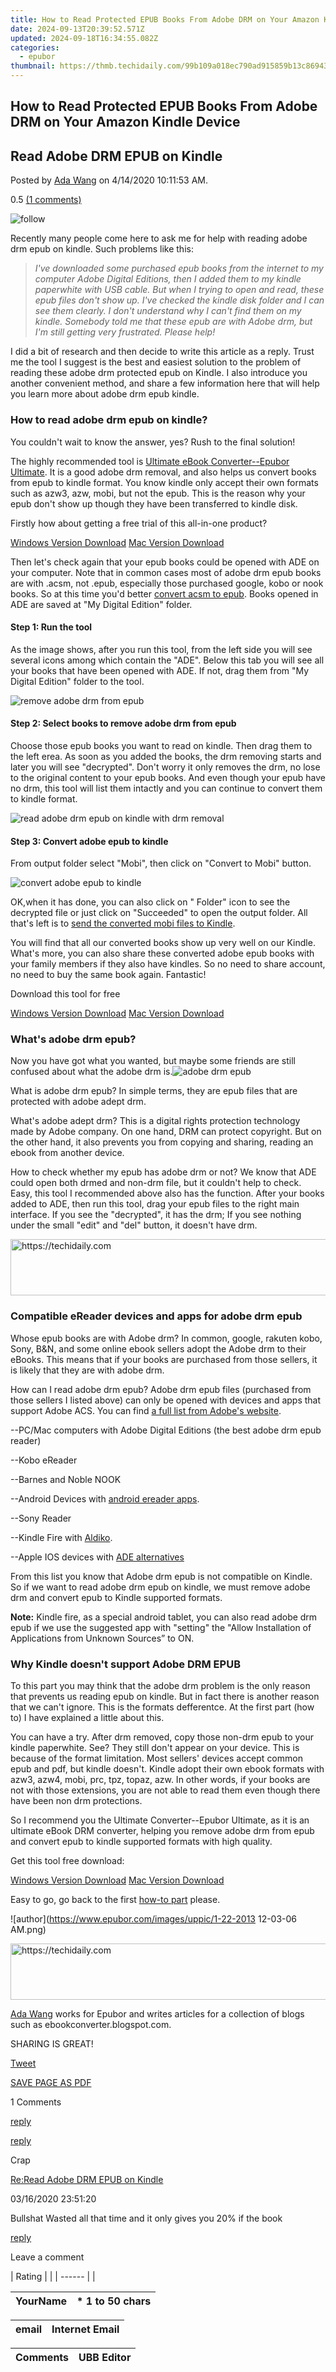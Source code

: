 ```yaml
---
title: How to Read Protected EPUB Books From Adobe DRM on Your Amazon Kindle Device
date: 2024-09-13T20:39:52.571Z
updated: 2024-09-18T16:34:55.082Z
categories:
  - epubor
thumbnail: https://thmb.techidaily.com/99b109a018ec790ad915859b13c869439cc17a979bbda283730a317cf601feb3.png
---
```


## How to Read Protected EPUB Books From Adobe DRM on Your Amazon Kindle Device

## Read Adobe DRM EPUB on Kindle

Posted by [Ada Wang](https://plus.google.com/+AdaWang/posts) on 4/14/2020 10:11:53 AM.

0.5 [(1 comments)](http://www.epubor.com/#comment-area) 

![follow](http://www.epubor.com/images/follow.png)

Recently many people come here to ask me for help with reading adobe drm epub on kindle. Such problems like this:

> _I've downloaded some purchased epub books from the internet to my computer Adobe Digital Editions, then I added them to my kindle paperwhite with USB cable. But when I trying to open and read, these epub files don't show up. I've checked the kindle disk folder and I can see them clearly. I don't understand why I can't find them on my kindle. Somebody told me that these epub are with Adobe drm, but I'm still getting very frustrated. Please help!_

I did a bit of research and then decide to write this article as a reply. Trust me the tool I suggest is the best and easiest solution to the problem of reading these adobe drm protected epub on Kindle. I also introduce you another convenient method, and share a few information here that will help you learn more about adobe drm epub kindle.

### How to read adobe drm epub on kindle?

You couldn't wait to know the answer, yes? Rush to the final solution!

The highly recommended tool is [Ultimate eBook Converter--Epubor Ultimate](https://tools.techidaily.com/epubor/ultimate/). It is a good adobe drm removal, and also helps us convert books from epub to kindle format. You know kindle only accept their own formats such as azw3, azw, mobi, but not the epub. This is the reason why your epub don't show up though they have been transferred to kindle disk.

Firstly how about getting a free trial of this all-in-one product?

[Windows Version Download](https://tools.techidaily.com/epubor/ultimate/) [Mac Version Download](https://tools.techidaily.com/epubor/ultimate/) 

Then let's check again that your epub books could be opened with ADE on your computer. Note that in common cases most of adobe drm epub books are with .acsm, not .epub, especially those purchased google, kobo or nook books. So at this time you'd better [convert acsm to epub](https://tools.techidaily.com/epubor/products/). Books opened in ADE are saved at "My Digital Edition" folder.

#### Step 1: Run the tool

As the image shows, after you run this tool, from the left side you will see several icons among which contain the "ADE". Below this tab you will see all your books that have been opened with ADE. If not, drag them from "My Digital Edition" folder to the tool.

![remove adobe drm from epub](http://www.epubor.com/images/uppic/remove-adobe-drm-from-epub.png)

#### Step 2: Select books to remove adobe drm from epub

Choose those epub books you want to read on kindle. Then drag them to the left erea. As soon as you added the books, the drm removing starts and later you will see "decrypted". Don't worry it only removes the drm, no lose to the original content to your epub books. And even though your epub have no drm, this tool will list them intactly and you can continue to convert them to kindle format.

![read adobe drm epub on kindle with drm removal](http://www.epubor.com/images/uppic/read-adobe-drm-epub-on-kindle.png)

#### Step 3: Convert adobe epub to kindle

From output folder select "Mobi", then click on "Convert to Mobi" button.

![convert adobe epub to kindle](http://www.epubor.com/images/uppic/convert-adobe-epub-to-kindle.png)

OK,when it has done, you can also click on " Folder" icon to see the decrypted file or just click on "Succeeded" to open the output folder. All that's left is to [send the converted mobi files to Kindle](https://tools.techidaily.com/epubor/products/).

You will find that all our converted books show up very well on our Kindle. What's more, you can also share these converted adobe epub books with your family members if they also have kindles. So no need to share account, no need to buy the same book again. Fantastic!

Download this tool for free

[Windows Version Download](https://tools.techidaily.com/epubor/ultimate/) [Mac Version Download](https://tools.techidaily.com/epubor/ultimate/) 

### What's adobe drm epub?

Now you have got what you wanted, but maybe some friends are still confused about what the adobe drm is.![adobe drm epub](http://www.epubor.com/images/uppic/adobe-drm-epub.png)

What is adobe drm epub? In simple terms, they are epub files that are protected with adobe adept drm.

What's adobe adept drm? This is a digital rights protection technology made by Adobe company. On one hand, DRM can protect copyright. But on the other hand, it also prevents you from copying and sharing, reading an ebook from another device.

How to check whether my epub has adobe drm or not? We know that ADE could open both drmed and non-drm file, but it couldn't help to check. Easy, this tool I recommended above also has the function. After your books added to ADE, then run this tool, drag your epub files to the right main interface. If you see the "decrypted", it has the drm; If you see nothing under the small "edit" and "del" button, it doesn't have drm.

<!-- affiliate ads begin -->
<a href="https://ephamedtechinc.pxf.io/c/5597632/2130532/26400" target="_top" id="2130532">
  <img src="//a.impactradius-go.com/display-ad/26400-2130532" border="0" alt="https://techidaily.com" width="728" height="90"/>
</a>
<img height="0" width="0" src="https://ephamedtechinc.pxf.io/i/5597632/2130532/26400" style="position:absolute;visibility:hidden;" border="0" />
<!-- affiliate ads end -->

### Compatible eReader devices and apps for adobe drm epub

Whose epub books are with Adobe drm? In common, google, rakuten kobo, Sony, B&N, and some online ebook sellers adopt the Adobe drm to their eBooks. This means that if your books are purchased from those sellers, it is likely that they are with adobe drm.

How can I read adobe drm epub? Adobe drm epub files (purchased from those sellers I listed above) can only be opened with devices and apps that support Adobe ACS. You can find [a full list from Adobe's website](http://blogs.adobe.com/digitalpublishing/supported-devices).

\--PC/Mac computers with Adobe Digital Editions (the best adobe drm epub reader)

\--Kobo eReader

\--Barnes and Noble NOOK

\--Android Devices with [android ereader apps](https://tools.techidaily.com/epubor/reader/).

\--Sony Reader

\--Kindle Fire with [Aldiko](https://www.amazon.com/Aldiko-Limited-Book-Reader/dp/B004V1XJ6Q).

\--Apple IOS devices with [ADE alternatives](https://tools.techidaily.com/epubor/products/)

From this list you know that Adobe drm epub is not compatible on Kindle. So if we want to read adobe drm epub on kindle, we must remove adobe drm and convert epub to Kindle supported formats.

**Note:** Kindle fire, as a special android tablet, you can also read adobe drm epub if we use the suggested app with "setting" the "Allow Installation of Applications from Unknown Sources” to ON.

### Why Kindle doesn't support Adobe DRM EPUB

To this part you may think that the adobe drm problem is the only reason that prevents us reading epub on kindle. But in fact there is another reason that we can't ignore. This is the formats defferentce. At the first part (how to) I have explained a little about this.

You can have a try. After drm removed, copy those non-drm epub to your kindle paperwhite. See? They still don't appear on your device. This is because of the format limitation. Most sellers' devices accept common epub and pdf, but kindle doesn't. Kindle adopt their own ebook formats with azw3, azw4, mobi, prc, tpz, topaz, azw. In other words, if your books are not with those extensions, you are not able to read them even though there have been non drm protections.

So I recommend you the Ultimate Converter--Epubor Ultimate, as it is an ultimate eBook DRM converter, helping you remove adobe drm from epub and convert epub to kindle supported formats with high quality.

Get this tool free download:

[Windows Version Download](https://tools.techidaily.com/epubor/ultimate/) [Mac Version Download](https://tools.techidaily.com/epubor/ultimate/) 

Easy to go, go back to the first [how-to part](https://tools.techidaily.com/epubor/products/) please.

![author](https://www.epubor.com/images/uppic/1-22-2013 12-03-06 AM.png)

<!-- affiliate ads begin -->
<a href="https://appsumo.8odi.net/c/5597632/2118325/7443" target="_top" id="2118325">
  <img src="//a.impactradius-go.com/display-ad/7443-2118325" border="0" alt="https://techidaily.com" width="728" height="90"/>
</a>
<img height="0" width="0" src="https://appsumo.8odi.net/i/5597632/2118325/7443" style="position:absolute;visibility:hidden;" border="0" />
<!-- affiliate ads end -->

[Ada Wang](https://plus.google.com/+AdaWang/posts) works for Epubor and writes articles for a collection of blogs such as ebookconverter.blogspot.com.

SHARING IS GREAT!

[Tweet](https://twitter.com/share) 

[SAVE PAGE AS PDF](https://tools.techidaily.com/epubor/products/) 

1 Comments

[reply](https://tools.techidaily.com/epubor/products/) 

[reply](https://tools.techidaily.com/epubor/products/) 

Crap

[Re:Read Adobe DRM EPUB on Kindle](https://tools.techidaily.com/epubor/products/)

03/16/2020 23:51:20

Bullshat Wasted all that time and it only gives you 20% if the book

[reply](https://tools.techidaily.com/epubor/products/) 

Leave a comment

| Rating |  |
| ------ |  |

| YourName | \*  1 to 50 chars |
| -------- | ----------------- |

| email | Internet Email |
| ----- | -------------- |

| Comments | UBB Editor |
| -------- | ---------- |

<ins class="adsbygoogle"
     style="display:block"
     data-ad-format="autorelaxed"
     data-ad-client="ca-pub-7571918770474297"
     data-ad-slot="1223367746"></ins>

<ins class="adsbygoogle"
     style="display:block"
     data-ad-client="ca-pub-7571918770474297"
     data-ad-slot="8358498916"
     data-ad-format="auto"
     data-full-width-responsive="true"></ins>



